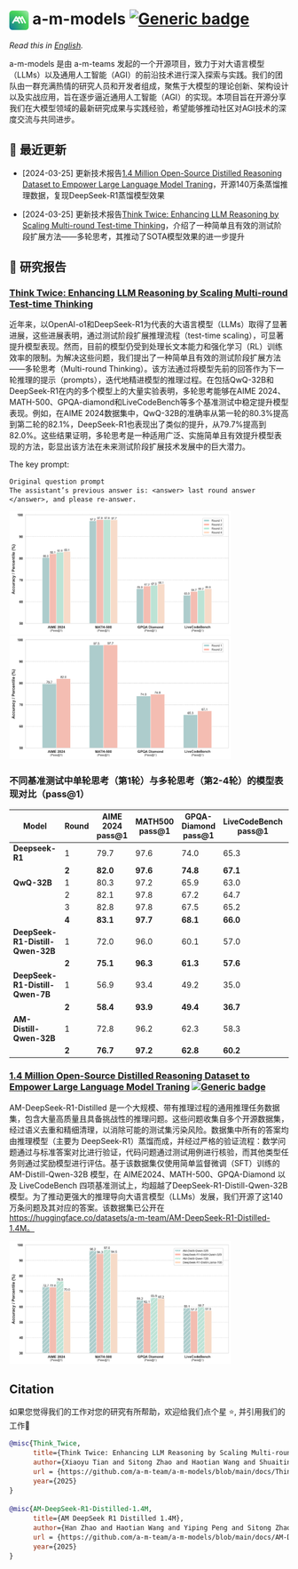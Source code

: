 # <img src="assets/am_logo.png" style="vertical-align: middle; width: 35px;"> a-m-models [![Generic badge](https://img.shields.io/badge/🤗-am%20team-green.svg)](https://huggingface.co/a-m-team)

*Read this in [English](README_en.md).*

a-m-models 是由 a-m-teams 发起的一个开源项目，致力于对大语言模型（LLMs）以及通用人工智能（AGI）的前沿技术进行深入探索与实践。我们的团队由一群充满热情的研究人员和开发者组成，聚焦于大模型的理论创新、架构设计以及实战应用，旨在逐步逼近通用人工智能（AGI）的实现。本项目旨在开源分享我们在大模型领域的最新研究成果与实践经验，希望能够推动社区对AGI技术的深度交流与共同进步。

## 🔄 最近更新

* [2024-03-25] 更新技术报告[1.4 Million Open-Source Distilled Reasoning Dataset to Empower Large Language Model Traning](https://github.com/a-m-team/a-m-models/blob/main/docs/AM-DeepSeek-R1-Distilled-Dataset.pdf)，开源140万条蒸馏推理数据，复现DeepSeek-R1蒸馏模型效果

* [2024-03-25] 更新技术报告[Think Twice: Enhancing LLM Reasoning by Scaling Multi-round Test-time Thinking](https://github.com/a-m-team/a-m-models/blob/main/docs/Think-Twice.pdf)，介绍了一种简单且有效的测试阶段扩展方法——多轮思考，其推动了SOTA模型效果的进一步提升

## 📑 研究报告

### [Think Twice: Enhancing LLM Reasoning by Scaling Multi-round Test-time Thinking](https://github.com/a-m-team/a-m-models/blob/main/docs/Think-Twice.pdf)

近年来，以OpenAI-o1和DeepSeek-R1为代表的大语言模型（LLMs）取得了显著进展，这些进展表明，通过测试阶段扩展推理流程（test-time scaling），可显著提升模型表现。然而，目前的模型仍受到处理长文本能力和强化学习（RL）训练效率的限制。为解决这些问题，我们提出了一种简单且有效的测试阶段扩展方法——多轮思考（Multi-round Thinking）。该方法通过将模型先前的回答作为下一轮推理的提示（prompts），迭代地精进模型的推理过程。在包括QwQ-32B和DeepSeek-R1在内的多个模型上的大量实验表明，多轮思考能够在AIME 2024、MATH-500、GPQA-diamond和LiveCodeBench等多个基准测试中稳定提升模型表现。例如，在AIME 2024数据集中，QwQ-32B的准确率从第一轮的80.3%提高到第二轮的82.1%，DeepSeek-R1也表现出了类似的提升，从79.7%提高到82.0%。这些结果证明，多轮思考是一种适用广泛、实施简单且有效提升模型表现的方法，彰显出该方法在未来测试阶段扩展技术发展中的巨大潜力。

The key prompt:
```
Original question prompt
The assistant’s previous answer is: <answer> last round answer </answer>, and please re-answer.
```

<img src="assets/Think-Twice-QwQ.png" alt="alt text" width="400px">
<img src="assets/Think-Twice-DeepSeek-R1.png" alt="alt text" width="400px">


### 不同基准测试中单轮思考（第1轮）与多轮思考（第2-4轮）的模型表现对比（pass@1）

| **Model**                              | **Round** | **AIME 2024 pass@1** | **MATH500 pass@1** | **GPQA-Diamond pass@1** | **LiveCodeBench pass@1** | **Average** |
|----------------------------------------|-----------|----------------------|--------------------|-------------------------|--------------------------|-------------|
| **Deepseek-R1**                        | 1         | 79.7                 | 97.6               | 74.0                    | 65.3                     | 79.2        |
|                                        | **2**     | **82.0**             | **97.6**           | **74.8**                | **67.1**                 | **80.4**    |
| **QwQ-32B**                            | 1         | 80.3                 | 97.2               | 65.9                    | 63.0                     | 76.6        |
|                                        | 2         | 82.1                 | 97.8               | 67.2                    | 64.7                     | 78.0        |
|                                        | 3         | 82.8                 | 97.8               | 67.5                    | 65.2                     | 78.3        |
|                                        | **4**     | **83.1**             | **97.7**           | **68.1**                | **66.0**                 | **78.7**    |
| **DeepSeek-R1-Distill-Qwen-32B**       | 1         | 72.0                 | 96.0               | 60.1                    | 57.0                     | 71.3        |
|                                        | **2**     | **75.1**             | **96.3**           | **61.3**                | **57.6**                 | **72.6**    |
| **DeepSeek-R1-Distill-Qwen-7B**        | 1         | 56.9                 | 93.4               | 49.2                    | 35.0                     | 58.6        |
|                                        | **2**     | **58.4**             | **93.9**           | **49.4**                | **36.7**                 | **59.6**    |
| **AM-Distill-Qwen-32B**                | 1         | 72.8                 | 96.2               | 62.3                    | 58.3                     | 72.4        |
|                                        | **2**     | **76.7**             | **97.2**           | **62.8**                | **60.2**                 | **74.2**    |


### [1.4 Million Open-Source Distilled Reasoning Dataset to Empower Large Language Model Traning](https://github.com/a-m-team/a-m-models/blob/main/docs/AM-DeepSeek-R1-Distilled-Dataset.pdf) [![Generic badge](https://img.shields.io/badge/🤗-1.4M-green.svg)](https://huggingface.co/datasets/a-m-team/AM-DeepSeek-R1-Distilled-1.4M)

AM-DeepSeek-R1-Distilled 是一个大规模、带有推理过程的通用推理任务数据集，包含大量高质量且具备挑战性的推理问题。这些问题收集自多个开源数据集，经过语义去重和精细清理，以消除可能的测试集污染风险。数据集中所有的答案均由推理模型（主要为 DeepSeek-R1）蒸馏而成，并经过严格的验证流程：数学问题通过与标准答案对比进行验证，代码问题通过测试用例进行核验，而其他类型任务则通过奖励模型进行评估。基于该数据集仅使用简单监督微调（SFT）训练的 AM-Distill-Qwen-32B 模型，在 AIME2024、MATH-500、GPQA-Diamond 以及 LiveCodeBench 四项基准测试上，均超越了DeepSeek-R1-Distill-Qwen-32B 模型。为了推动更强大的推理导向大语言模型（LLMs）发展，我们开源了这140万条问题及其对应的答案。该数据集已公开在 <https://huggingface.co/datasets/a-m-team/AM-DeepSeek-R1-Distilled-1.4M。>

<img src="assets/AM-DeepSeek-R1-Distilled.jpeg" alt="alt text" width="400px">

## Citation

如果您觉得我们的工作对您的研究有所帮助，欢迎给我们点个星 :star:, 并引用我们的工作:pencil:

```BibTeX
@misc{Think_Twice,
      title={Think Twice: Enhancing LLM Reasoning by Scaling Multi-round Test-time Thinking}, 
      author={Xiaoyu Tian and Sitong Zhao and Haotian Wang and Shuaiting Chen and Yunjie Ji and Yiping Peng and Han Zhao and Xiangang Li},
      url = {https://github.com/a-m-team/a-m-models/blob/main/docs/Think-Twice.pdf},
      year={2025}
}

@misc{AM-DeepSeek-R1-Distilled-1.4M,
      title={AM DeepSeek R1 Distilled 1.4M}, 
      author={Han Zhao and Haotian Wang and Yiping Peng and Sitong Zhao and Xiaoyu Tian and Shuaiting Chen and Yunjie Ji and Xiangang Li},
      url = {https://github.com/a-m-team/a-m-models/blob/main/docs/AM-DeepSeek-R1-Distilled-Dataset.pdf},
      year={2025}
}


```
